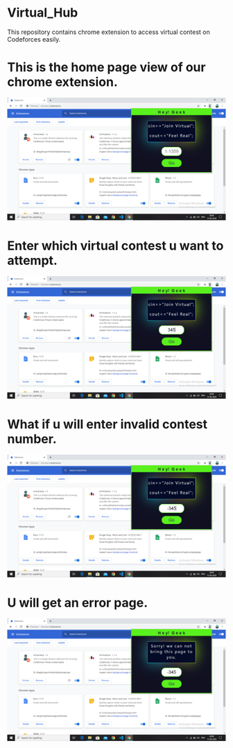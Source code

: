 # Virtual_Hub
This repository contains chrome extension to access virtual contest on Codeforces easily.
# This is the home page view of our chrome extension.<br>
![](vh-1.png)
<br>
# Enter which virtual contest u want to attempt.<br>
![](vh-2.png)
<br>
# What if u will enter invalid contest number.<br>
![](vh-3.png)
<br>
# U will get an error page.<br>
![](vh-4.png)
